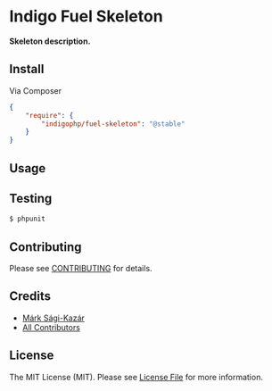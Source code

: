 # Indigo Fuel Skeleton

**Skeleton description.**


## Install

Via Composer

``` json
{
    "require": {
        "indigophp/fuel-skeleton": "@stable"
    }
}
```


## Usage


## Testing

``` bash
$ phpunit
```


## Contributing

Please see [CONTRIBUTING](https://github.com/indigophp/fuel-skeleton/blob/develop/CONTRIBUTING.md) for details.


## Credits

- [Márk Sági-Kazár](https://github.com/sagikazarmark)
- [All Contributors](https://github.com/indigophp/fuel-skeleton/contributors)


## License

The MIT License (MIT). Please see [License File](https://github.com/indigophp/fuel-skeleton/blob/develop/LICENSE) for more information.
